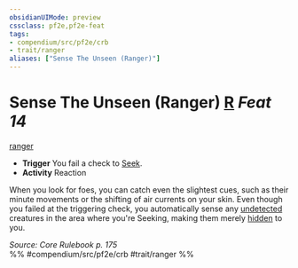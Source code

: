 ```yaml
---
obsidianUIMode: preview
cssclass: pf2e,pf2e-feat
tags:
- compendium/src/pf2e/crb
- trait/ranger
aliases: ["Sense The Unseen (Ranger)"]
---
```

# Sense The Unseen (Ranger)  [R](chapter-9-playing-the-game.md#Actions "Reaction") *Feat 14*  
[ranger](Reference/Rules/Traits/ranger.md "Ranger Class Trait")  

- **Trigger** You fail a check to [Seek](seek.md).
- **Activity** Reaction

When you look for foes, you can catch even the slightest cues, such as their minute movements or the shifting of air currents on your skin. Even though you failed at the triggering check, you automatically sense any [undetected](conditions.md#Undetected) creatures in the area where you're Seeking, making them merely [hidden](conditions.md#Hidden) to you.

*Source: Core Rulebook p. 175*  
%% #compendium/src/pf2e/crb #trait/ranger %%